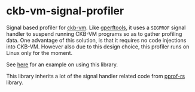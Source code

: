 # ckb-vm-signal-profiler

Signal based profiler for [ckb-vm](https://github.com/nervosnetwork/ckb-vm). Like [gperftools](https://github.com/gperftools/gperftools), it uses a `SIGPROF` signal handler to suspend running CKB-VM programs so as to gather profiling data. One advantage of this solution, is that it requires no code injections into CKB-VM. However also due to this design choice, this profiler runs on Linux only for the moment.

See [here](./examples/simple.rs) for an example on using this library.

This library inherits a lot of the signal handler related code from [pprof-rs](https://github.com/tikv/pprof-rs) library.
